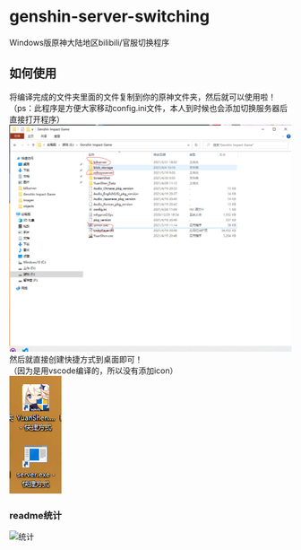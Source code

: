 # genshin-server-switching
Windows版原神大陆地区bilibili/官服切换程序

## 如何使用
将编译完成的文件夹里面的文件复制到你的原神文件夹，然后就可以使用啦！
（ps：此程序是方便大家移动config.ini文件，本人到时候也会添加切换服务器后直接打开程序）
![移动文件夹](截图/move.png)<br>
然后就直接创建快捷方式到桌面即可！<br>
（因为是用vscode编译的，所以没有添加icon）<br>
![快捷方式](截图/kuaijie.png)

### readme统计
![统计](https://count.getloli.com/get/@misaka10843?theme=elbooru)
<br>

